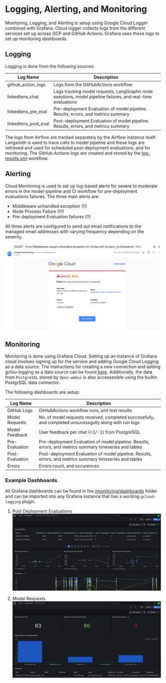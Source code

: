 # Logging, Alerting, and Monitoring

Monitoring, Logging, and Alerting is setup using Google Cloud Logger combined with Grafana. Cloud logger collects logs from the different services set up across GCP and GitHub Actions. Grafana uses these logs to set up monitoring dashboards.

## Logging

Logging is done from the following sources:

| Log Name | Description |
|----------|-------------|
| github_action_logs | Logs from the GitHubActions workflow |
| linkedlens_chat | Logs tracking model requests, LangGraphn node exeutions, model pipeline failures, and real-time evaluations |
| linkedlens_pre_eval | Pre-deployment Evaluation of model pipeline. Results, errors, and metrics summary |
| linkedlens_post_eval | Post-deployment Evaluation of model pipeline. Results, errors, and metrics summary |

The logs from Airflow are tracked separately by the Airflow instance itself. Langsmith is used to trace calls to model pipeline and these logs are retrieved and used for scheduled post-deployment evaluations, and for monitoring. The GitHub Actions logs are created and stored by the [log-results.yml](/.github/workflows/log-results.yml) workflow.

## Alerting

Cloud Monitoring is used to set up log-based alerts for severe to moderate errors in the model-pipeline and CI workflow for pre-deployment evaluations failures.
The three main alerts are:
- Middleware unhandled exception (!!)
- Node Process Failure (!!!)
- Pre-deployment Evaluation failures (!!)

All three alerts are configured to send out email notifications to the managed email addresses with varying frequency depending on the severity.

![Example Alert](/images/email-alert.png)

## Monitoring

Monitoring is done using Grafana Cloud. Setting up an instance of Grafana cloud involves signing up for the service and adding Google Cloud Logging as a data source. The instructions for creating a new connection and adding gclou-logging as a data source can be found [here](https://grafana.com/grafana/plugins/googlecloud-logging-datasource/). Additionally, the data from `PostgreSQL` stored by `Open-webui` is also accessesible using the builtin PostgrSQL data connector.

The following dashboards are setup:

| Log Name | Description |
|----------|-------------|
| GitHub Logs | GitHubActions workflow runs, unit test results |
| Model Requests | No. of model requests received, completed successfully, and completed unsucessgully along with run logs |
| Model Feedback | User feedback per chat (+1/-1) from PostgreSQL |
| Pre-Evaluation | Pre-deployment Evaluation of model pipeline. Results, errors, and metrics summary timeseries and tables |
| Post-Evaluation | Post-deployment Evaluation of model pipeline. Results, errors, and metrics summary timeseries and tables |
| Errors | Errors count, and occurences |

### Example Dashboards

All Grafana dashboards can be found in the [/monitoring/dashboards](/monitoring/dashboards/) folder and can be imported into any Grafana instance that has a working `gcloud-logging` plugin.

1. Post Deployment Evaluations
   ![post deploy eval](/images/post-eval.png)

2. Model Requests
   ![model requests](/images/model-requests.png)